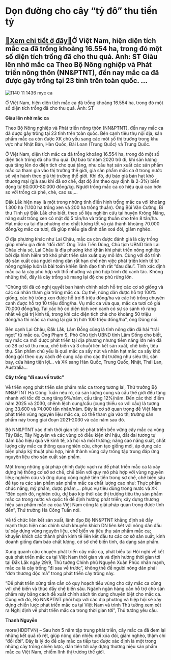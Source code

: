 Dọn đường cho cây “tỷ đô” thu tiền tỷ
=====================================

[:gift:Xem chi tiết ở đây:gift:](https://hddtvn.com/don-duong-cho-cay-ty-do-thu-tien-ty/)Ở Việt Nam, hiện diện tích mắc ca đã trồng khoảng 16.554 ha, trong đó một số diện tích trồng đã cho thu quả. Ảnh: ST Giàu lên nhờ mắc ca Theo Bộ Nông nghiệp và Phát triển nông thôn (NN&PTNT), đến nay mắc ca đã được gây trồng tại 23 tỉnh trên toàn quốc. …
--------------------------------------------------------------------------------------------------------------------------------------------------------------------------------------------------------------------------------------------------------------





![1140 11 1436 myc ca](https://haiquanonline.com.vn/stores/news_dataimages/hoannm/102020/01/17/in_article/1140_11-1436_mYc_ca.jpg?rt=20201003091125 "Ở Việt Nam, hiện diện tích mắc ca đã trồng khoảng 16.554 ha, trong đó một số diện tích trồng đã cho thu quả. 	Ảnh: ST")


Ở Việt Nam, hiện diện tích mắc ca đã trồng khoảng 16.554 ha, trong đó một số diện tích trồng đã cho thu quả. Ảnh: ST



**Giàu lên nhờ mắc ca**


Theo Bộ Nông nghiệp và Phát triển nông thôn (NN&PTNT), đến nay mắc ca đã được gây trồng tại 23 tỉnh trên toàn quốc. Bên cạnh tiêu thụ nội địa, sản phẩm mắc ca còn được XK chủ yếu sang các môt số thị trường trong khu vực như Nhật Bản, Hàn Quốc, Đài Loan (Trung Quốc) và Trung Quốc.





Ở Việt Nam, diện tích mắc ca đã trồng khoảng 16.554 ha, trong đó một số diện tích trồng đã cho thu quả. Dự báo từ năm 2020 trở đi, khi sản lượng quả tăng lên do diện tích cho quả tăng, nhu cầu hạt sản xuất các sản phẩm mắc ca tham gia vào thị trường thế giới, giá sản phẩm mắc ca ở trong nước sẽ vận hành theo giá thị trường thế giới. Khi đó, dự báo giá bán hạt khô thương mại (giá sau khi đã sơ chế, đạt độ ẩm theo quy định là 2-3%) biến động từ 60.000-80.000 đồng/kg. Người trồng mắc ca có hiệu quả cao hơn so với trồng cà phê, chè, cao su,…



Đắk Lắk hiện nay là một trong những tỉnh điển hình trồng mắc ca với khoảng 1.300 ha (1.100 ha trồng xen và 200 ha trồng thuần). Ông Bùi Văn Cường, Bí thư Tỉnh uỷ Đắk Lắk cho biết, theo số liệu nghiên cứu tại huyện Krông Năng, năng suất trồng xen có mật độ 5 tấn/ha và trồng thuần cho trên 8 tấn/ha. Hạt mắc ca tại địa phương cho chất lượng tốt và giá thành khoảng 70.000 đồng/kg mắc ca tươi, đã giúp nhiều gia đình dần xoá đói, giảm nghèo.


Ở địa phương khác như Lai Châu, mắc ca còn được đánh giá là cây trồng giúp nhiều gia đình “đổi đời”. Ông Trần Tiến Dũng, Chủ tịch UBND tỉnh Lai Châu chia sẻ, Lai Châu là địa phương khó khăn khi phát triển nông nghiệp bởi địa hình hiểm trở khó phát triển sản xuất quy mô lớn. Cùng với đó trình độ sản xuất của người nông dân rất hạn chế nên việc phát triển kinh tế từ nông nghiệp luôn là bài toán khiến lãnh đạo tỉnh rất “đau đầu”. Tỉnh xác định mắc ca là cây phù hợp với thổ nhưỡng và phù hợp trình độ canh tác. Không những thế, đây là cây trồng sẽ mang lại độ che phủ rừng lớn.


“Chúng tôi đã có nghị quyết ban hành chính sách hỗ trợ các cơ sở giống và các cá nhân tham gia trồng mắc ca. Cụ thể, nông dân được hỗ trợ 100% giống, các hộ trồng xen được hỗ trợ 6 triệu đồng/ha và các hộ trồng chuyên canh được hỗ trợ 10 triệu đồng/ha. Vụ mắc ca vừa qua, mắc ca tươi có giá 70.000 đồng/kg. Tại các hộ có diện tích xen canh có sự so sánh rõ ràng nhất về giá trị kinh tế, trong khi các diện tích chè cho khoảng 50 triệu đồng/ha thì mắc ca mang lại giá trị hơn 100 triệu đồng/ha”, ông Dũng nói.


Bên cạnh Lai Châu, Đắk Lắk, Lâm Đồng cũng là tỉnh nông dân đã hái “trái ngọt” từ mắc ca. Ông Phạm S, Phó Chủ tịch UBND tỉnh Lâm Đồng cho biết, tuy mắc ca mới được phát triển tại địa phương nhưng tiềm năng lớn nên đã có 28 cơ sở thu mua, chế biến và 3 chuỗi liên kết sản xuất, chế biến, tiêu thụ. Sản phẩm chủ yếu là quả mắc ca sấy nứt và nhân hạt mắc ca sấy khô đóng gói theo quy cách để cung cấp cho các thị trường như siêu thị, sân bay, cửa hàng tiện lợi… và XK sang Hàn Quốc, Trung Quốc, Nhật, Thái Lan, Australia…


**Cây trồng “đi sau về trước”**


Về triển vọng phát triển sản phẩm mắc ca trong tương lai, Thứ trưởng Bộ NN&PTNT Hà Công Tuấn nêu rõ, cả sản lượng cung và cầu thế giới đều tăng nhanh với tốc độ cung tăng 9%/năm, cầu tăng 12%/năm. Đến các thời điểm năm 2025 và 2030, chênh lệch cung/cầu (cung thiếu so với cầu) là tương ứng 33.600 và 74.000 tấn nhân/năm. Đây là cơ sở quan trọng để Việt Nam phát triển vùng nguyên liệu mắc ca, có thể tham gia vào thị trường sản phẩm này trong giai đoạn 2021-2030 và các năm sau đó.


Bộ NN&PTNT xác định thời gian tới sẽ phát triển bền vững cây mắc ca vùng Tây Bắc, Tây Nguyên và các vùng có điều kiện khí hậu, đất đai tương tự đảm bảo hiệu quả về kinh tế, xã hội và môi trường; nâng cao năng suất, chất lượng cây mắc ca thông qua nghiên cứu, chọn tạo giống mới, áp dụng các biện pháp kỹ thuật phù hợp, hình thành vùng cây trồng tập trung đáp ứng nguyên liệu cho sản xuất sản phẩm.


Một trong những giải pháp chính được vạch ra để phát triển mắc ca là xây dựng hệ thống cơ sở sơ chế, chế biến với quy mô phù hợp với vùng nguyên liệu; nghiên cứu và ứng dụng công nghệ tiên tiến trong sơ chế, chế biến sâu để tạo ra các sản phẩm sản phẩm mắc ca chất lượng cao như: Thực phẩm chức năng, mỹ phẩm, dược phẩm,… phục vụ tiêu dùng trong nước và XK. “Bên cạnh đó, nghiên cứu, dự báo kịp thời các thị trường tiêu thụ sản phẩm mắc ca trong nước và quốc tế để định hướng phát triển; xây dựng thương hiệu sản phẩm mắc ca của Việt Nam cũng là giải pháp quan trọng được tính đến”, Thứ trưởng Hà Công Tuấn nói.


Về tổ chức liên kết sản xuất, lãnh đạo Bộ NN&PTNT khẳng định sẽ đẩy mạnh thực hiện các chính sách khuyến khích DN liên kết với nông dân đầu tư xây dựng vùng nguyên liệu, chế biến và tiêu thụ sản phẩm mắc ca; khuyến khích các thành phần kinh tế liên kết đầu tư các cơ sở sản xuất, kinh doanh giống đảm bảo chất lượng, cơ sở chế biến tinh, đa dạng sản phẩm.


Xung quanh câu chuyện phát triển cây mắc ca, phát biểu tại Hội nghị về kết quả phát triển mắc ca tại Việt Nam thời gian và và định hướng thời gian tới tại Đắk Lắk ngày 29/9, Thủ tướng Chính phủ Nguyễn Xuân Phúc nhấn mạnh, mắc ca là cây trồng “đi sau về trước”, không thể để người nông dân phải “đơn thương độc mã” trong phát triển cây trồng này.


“Để phát triển xứng tầm cần có quy hoạch tiểu vùng cho cây mắc ca cùng với chế biến và thúc đẩy chế biến sâu. Ngành ngân hàng cần hỗ trợ cho sản phẩm này bằng cách đề xuất chính sách tín dụng chuyên biệt cho mắc ca. Cùng với đó, Bộ NN&PTNT phối hợp với các địa phương và hiệp hội sẽ xây dựng chiến lược phát triển mắc ca tại Việt Nam và trình Thủ tướng xem xét ra Nghị định về phát triển mắc ca trong thời gian tới”, Thủ tướng yêu cầu.




**Thanh Nguyễn**



more(HDDTVN) – Sau hơn 5 năm tập trung phát triển, cây mắc ca đã đem lại những kết quả rõ rệt, giúp nông dân nhiều nơi xóa đói, giảm nghèo, thậm chí “đổi đời”. Đây là lý do để cây mắc ca tiếp tục được xác định là một trong những cây trồng chiến lược, dần tiến tới xây dựng thương hiệu sản phẩm mắc ca Việt Nam, chiếm lĩnh thị trường thế giới.

